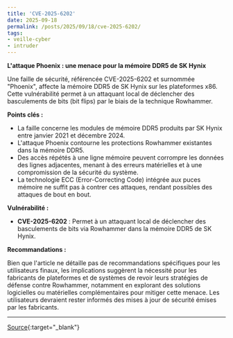 ```yaml
---
title: 'CVE-2025-6202'
date: 2025-09-18
permalink: /posts/2025/09/18/cve-2025-6202/
tags:
- veille-cyber
- intruder
---
```

**L'attaque Phoenix : une menace pour la mémoire DDR5 de SK Hynix**

Une faille de sécurité, référencée CVE-2025-6202 et surnommée "Phoenix", affecte la mémoire DDR5 de SK Hynix sur les plateformes x86. Cette vulnérabilité permet à un attaquant local de déclencher des basculements de bits (bit flips) par le biais de la technique Rowhammer.

**Points clés :**

*   La faille concerne les modules de mémoire DDR5 produits par SK Hynix entre janvier 2021 et décembre 2024.
*   L'attaque Phoenix contourne les protections Rowhammer existantes dans la mémoire DDR5.
*   Des accès répétés à une ligne mémoire peuvent corrompre les données des lignes adjacentes, menant à des erreurs matérielles et à une compromission de la sécurité du système.
*   La technologie ECC (Error-Correcting Code) intégrée aux puces mémoire ne suffit pas à contrer ces attaques, rendant possibles des attaques de bout en bout.

**Vulnérabilité :**

*   **CVE-2025-6202** : Permet à un attaquant local de déclencher des basculements de bits via Rowhammer dans la mémoire DDR5 de SK Hynix.

**Recommandations :**

Bien que l'article ne détaille pas de recommandations spécifiques pour les utilisateurs finaux, les implications suggèrent la nécessité pour les fabricants de plateformes et de systèmes de revoir leurs stratégies de défense contre Rowhammer, notamment en explorant des solutions logicielles ou matérielles complémentaires pour mitiger cette menace. Les utilisateurs devraient rester informés des mises à jour de sécurité émises par les fabricants.

---
[Source](https://cvemon.intruder.io/cves/CVE-2025-6202){:target="_blank"}
